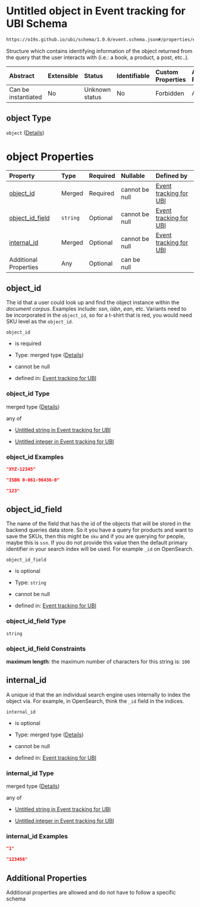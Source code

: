 # Untitled object in Event tracking for UBI Schema

```txt
https://o19s.github.io/ubi/schema/1.0.0/event.schema.json#/properties/event_attributes/properties/object
```

Structure which contains identifying information of the object returned from the query that the user interacts with (i.e.: a book, a product, a post, etc..).

| Abstract            | Extensible | Status         | Identifiable | Custom Properties | Additional Properties | Access Restrictions | Defined In                                                                      |
| :------------------ | :--------- | :------------- | :----------- | :---------------- | :-------------------- | :------------------ | :------------------------------------------------------------------------------ |
| Can be instantiated | No         | Unknown status | No           | Forbidden         | Allowed               | none                | [event.schema.json\*](../../out/1.0.0/event.schema.json "open original schema") |

## object Type

`object` ([Details](event-properties-event_attributes-properties-object.md))

# object Properties

| Property                              | Type     | Required | Nullable       | Defined by                                                                                                                                                                                                                                        |
| :------------------------------------ | :------- | :------- | :------------- | :------------------------------------------------------------------------------------------------------------------------------------------------------------------------------------------------------------------------------------------------ |
| [object\_id](#object_id)              | Merged   | Required | cannot be null | [Event tracking for UBI](event-properties-event_attributes-properties-object-properties-object_id.md "https://o19s.github.io/ubi/schema/1.0.0/event.schema.json#/properties/event_attributes/properties/object/properties/object_id")             |
| [object\_id\_field](#object_id_field) | `string` | Optional | cannot be null | [Event tracking for UBI](event-properties-event_attributes-properties-object-properties-object_id_field.md "https://o19s.github.io/ubi/schema/1.0.0/event.schema.json#/properties/event_attributes/properties/object/properties/object_id_field") |
| [internal\_id](#internal_id)          | Merged   | Optional | cannot be null | [Event tracking for UBI](event-properties-event_attributes-properties-object-properties-internal_id.md "https://o19s.github.io/ubi/schema/1.0.0/event.schema.json#/properties/event_attributes/properties/object/properties/internal_id")         |
| Additional Properties                 | Any      | Optional | can be null    |                                                                                                                                                                                                                                                   |

## object\_id

The id that a user could look up and find the object instance within the *document corpus*.  Examples include: *ssn*, *isbn*, *ean*, etc. Variants need to be incorporated in the `object_id`, so for a t-shirt that is red, you would need SKU level as the `object_id`.

`object_id`

* is required

* Type: merged type ([Details](event-properties-event_attributes-properties-object-properties-object_id.md))

* cannot be null

* defined in: [Event tracking for UBI](event-properties-event_attributes-properties-object-properties-object_id.md "https://o19s.github.io/ubi/schema/1.0.0/event.schema.json#/properties/event_attributes/properties/object/properties/object_id")

### object\_id Type

merged type ([Details](event-properties-event_attributes-properties-object-properties-object_id.md))

any of

* [Untitled string in Event tracking for UBI](event-properties-event_attributes-properties-object-properties-object_id-anyof-0.md "check type definition")

* [Untitled integer in Event tracking for UBI](event-properties-event_attributes-properties-object-properties-object_id-anyof-1.md "check type definition")

### object\_id Examples

```json
"XYZ-12345"
```

```json
"ISBN 0-061-96436-0"
```

```json
"123"
```

## object\_id\_field

The name of the field that has the id of the objects that will be stored in the backend queries data store. So it you have a query for products and want to save the SKUs, then this might be `sku` and if you are querying for people, maybe this is `ssn`.  If you do not provide this value then the default primary identifier in your search index will be used.  For example `_id` on OpenSearch.

`object_id_field`

* is optional

* Type: `string`

* cannot be null

* defined in: [Event tracking for UBI](event-properties-event_attributes-properties-object-properties-object_id_field.md "https://o19s.github.io/ubi/schema/1.0.0/event.schema.json#/properties/event_attributes/properties/object/properties/object_id_field")

### object\_id\_field Type

`string`

### object\_id\_field Constraints

**maximum length**: the maximum number of characters for this string is: `100`

## internal\_id

A unique id that the an individual search engine uses internally to index the object via.  For example, in OpenSearch, think the `_id` field in the indices.

`internal_id`

* is optional

* Type: merged type ([Details](event-properties-event_attributes-properties-object-properties-internal_id.md))

* cannot be null

* defined in: [Event tracking for UBI](event-properties-event_attributes-properties-object-properties-internal_id.md "https://o19s.github.io/ubi/schema/1.0.0/event.schema.json#/properties/event_attributes/properties/object/properties/internal_id")

### internal\_id Type

merged type ([Details](event-properties-event_attributes-properties-object-properties-internal_id.md))

any of

* [Untitled string in Event tracking for UBI](event-properties-event_attributes-properties-object-properties-internal_id-anyof-0.md "check type definition")

* [Untitled integer in Event tracking for UBI](event-properties-event_attributes-properties-object-properties-internal_id-anyof-1.md "check type definition")

### internal\_id Examples

```json
"1"
```

```json
"123456"
```

## Additional Properties

Additional properties are allowed and do not have to follow a specific schema
